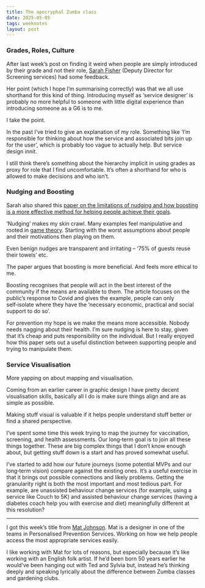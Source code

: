 ```yaml
---
title: The apocryphal Zumba class
date: 2025-05-05
tags: weeknotes
layout: post
---
```


### Grades, Roles, Culture

After last week’s post on finding it weird when people are simply introduced by their grade and not their role, [Sarah Fisher](https://www.linkedin.com/in/sarah-fisher-6149b1242/) (Deputy Director for Screening services) had some feedback.

Her point (which I hope I’m summarising correctly) was that we all use shorthand for this kind of thing. Introducing myself as ‘service designer’ is probably no more helpful to someone with little digital experience than introducing someone as a G6 is to me.

I take the point.

In the past I’ve tried to give an explanation of my role. Something like ‘I’m responsible for thinking about how the service and associated bits join up for the user’, which is probably too vague to actually help. But service design innit.

I still think there’s something about the hierarchy implicit in using grades as proxy for role that I find uncomfortable. It’s often a shorthand for who is allowed to make decisions and who isn’t.

### Nudging and Boosting

Sarah also shared this [paper on the limitations of nudging and how boosting is a more effective method for helping people achieve their goals](https://www.cambridge.org/core/journals/behavioural-public-policy/article/moving-from-nudging-to-boosting-empowering-behaviour-change-to-address-global-challenges/CB945AC75691B12619D7C0F08A78B0CD).

‘Nudging’ makes my skin crawl. Many examples feel manipulative and rooted in [game theory](https://en.wikipedia.org/wiki/Game_theory). Starting with the worst assumptions about people and their motivations then playing on them.

Even benign nudges are transparent and irritating – ‘75% of guests reuse their towels’ etc.

The paper argues that boosting is more beneficial. And feels more ethical to me.

Boosting recognises that people will act in the best interest of the community if the means are available to them. The article focuses on the public’s response to Covid and gives the example, people can only self‑isolate where they have the ‘necessary economic, practical and social support to do so’.

For prevention my hope is we make the means more accessible. Nobody needs nagging about their health.
I’m sure nudging is here to stay, given that it’s cheap and puts responsibility on the individual. But I really enjoyed how this paper sets out a useful distinction between supporting people and trying to manipulate them.

### Service Visualisation

More yapping on about mapping and visualisation.

Coming from an earlier career in graphic design I have pretty decent visualisation skills, basically all I do is make sure things align and are as simple as possible.

Making stuff visual is valuable if it helps people understand stuff better or find a shared perspective.

I’ve spent some time this week trying to map the journey for vaccination, screening, and health assessments. Our long‑term goal is to join all these things together. These are big complex things that I don’t know enough about, but getting stuff down is a start and has proved somewhat useful.

I’ve started to add how our future journeys (some potential MVPs and our long‑term vision) compare against the existing ones. It’s a useful exercise in that it brings out possible connections and likely problems. Getting the granularity right is both the most important and most tedious part. For example, are unassisted behaviour change services (for example, using a service like Couch to 5K) and assisted behaviour change services (having a diabetes coach help you with exercise and diet) meaningfully different at this resolution?

---

I got this week’s title from [Mat Johnson](https://bsky.app/profile/demotive.bsky.social). Mat is a designer in one of the teams in Personalised Prevention Services. Working on how we help people access the most appropriate services easily.

I like working with Mat for lots of reasons, but especially because it’s like working with an English folk artist. If he’d been born 50 years earlier he would’ve been hanging out with Ted and Sylvia but, instead he’s thinking deeply and speaking lyrically about the difference between Zumba classes and gardening clubs.
